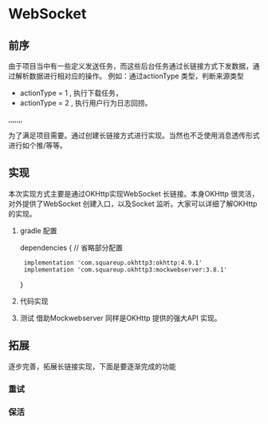# WebSocket
## 前序
由于项目当中有一些定义发送任务，而这些后台任务通过长链接方式下发数据，通过解析数据进行相对应的操作。
例如：通过actionType 类型，判断来源类型

- actionType = 1 , 执行下载任务，
- actionType = 2 , 执行用户行为日志回捞。

,,,,,,,

为了满足项目需要。通过创建长链接方式进行实现。当然也不乏使用消息透传形式进行如个推/等等。

## 实现
本次实现方式主要是通过OKHttp实现WebSocket 长链接。本身OKHttp 很灵活，对外提供了WebSocket 创建入口，以及Socket 监听。大家可以详细了解OKHttp 的实现。

1. gradle 配置

   

    dependencies {
        // 省略部分配置

        implementation 'com.squareup.okhttp3:okhttp:4.9.1'
        implementation 'com.squareup.okhttp3:mockwebserver:3.8.1'
    }

    

2. 代码实现


3. 测试
借助Mockwebserver 同样是OKHttp 提供的强大API 实现。



## 拓展
逐步完善，拓展长链接实现，下面是要逐渐完成的功能

### 重试

### 保活
